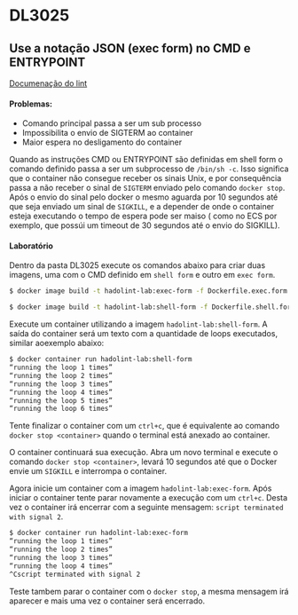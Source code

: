 # DL3025
##  Use a notação JSON (exec form) no CMD e ENTRYPOINT

[Documenação do lint](https://github.com/hadolint/hadolint/wiki/DL3025)

#### Problemas:
- Comando principal passa a ser um sub processo
- Impossibilita o envio de SIGTERM ao container
- Maior espera no desligamento do container

Quando as instruções CMD ou ENTRYPOINT são definidas em shell form o comando definido passa a ser um subprocesso de `/bin/sh -c`. Isso significa que o container não consegue receber os sinais Unix, e por consequência passa a não receber o sinal de `SIGTERM` enviado pelo comando `docker stop`. Após o envio do sinal pelo docker o mesmo aguarda por 10 segundos até que seja enviado um sinal de `SIGKILL`, e a depender de onde o container esteja executando o tempo de espera pode ser maiso ( como no ECS por exemplo, que possúi um timeout de 30 segundos até o envio do SIGKILL).


#### Laboratório

Dentro da pasta DL3025 execute os comandos abaixo para criar duas imagens, uma com o CMD definido em `shell form` e outro em `exec form`.

```sh
$ docker image build -t hadolint-lab:exec-form -f Dockerfile.exec.form .
```

```sh
$ docker image build -t hadolint-lab:shell-form -f Dockerfile.shell.form .
```

Execute um container utilizando a imagem `hadolint-lab:shell-form`. A saída do container será um texto com a quantidade de loops executados, similar aoexemplo abaixo:

```sh
$ docker container run hadolint-lab:shell-form
“running the loop 1 times”
“running the loop 2 times”
“running the loop 3 times”
“running the loop 4 times”
“running the loop 5 times”
“running the loop 6 times”
```

Tente finalizar o container com um `ctrl+c`, que é equivalente ao comando `docker stop <container>` quando o terminal está anexado ao container.

O container continuará sua execução. Abra um novo terminal e execute o comando `docker stop <container>`, levará 10 segundos até que o Docker envie um `SIGKILL` e interrompa o container.

Agora inicie um container com a imagem `hadolint-lab:exec-form`. Após iniciar o container tente parar novamente a execução com um `ctrl+c`. Desta vez o container irá encerrar com a seguinte mensagem: `script terminated with signal 2`.

```sh
$ docker container run hadolint-lab:exec-form
“running the loop 1 times”
“running the loop 2 times”
“running the loop 3 times”
“running the loop 4 times”
^Cscript terminated with signal 2
```

Teste tambem parar o container com o `docker stop`,  a mesma mensagem irá aparecer e mais uma vez o container será encerrado.